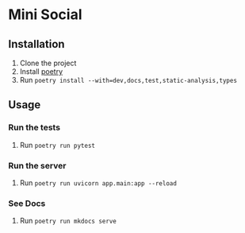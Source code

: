 # Mini Social

## Installation
1. Clone the project
2. Install [poetry](https://python-poetry.org/)
3. Run `poetry install --with=dev,docs,test,static-analysis,types`

## Usage
### Run the tests
1. Run `poetry run pytest`
### Run the server
1. Run `poetry run uvicorn app.main:app --reload`
### See Docs
1. Run `poetry run mkdocs serve`
